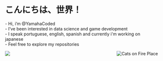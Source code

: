 <h1>こんにちは、世界！</h1> 
<div>
    <p align="left">
    - Hi, i’m @YamahaCoded<br>
    - I’ve been interested in data science and game development<br>
    - I speak portuguese, english, spanish and currently i'm working on japanese<br>
    - Feel free to explore my repositories<br>
    </p>
    <img align="right" src="https://imgur.com/CzGWxDK.gif" alt="Cats on Fire Place">
</div>

<div align="absolute">
    <img align="absolute" src="https://github-readme-stats.vercel.app/api/top-langs/?username=YamahaCoded&layout=compact&langs_count=6&theme=github_dark">
</div>



<!---
YamahaCoded/YamahaCoded is a ✨ special ✨ repository because its `README.md` (this file) appears on your GitHub profile.
You can click the Preview link to take a look at your changes.
--->
